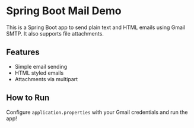 # Spring Boot Mail Demo

This is a Spring Boot app to send plain text and HTML emails using Gmail SMTP. It also supports file attachments.

## Features
- Simple email sending
- HTML styled emails
- Attachments via multipart

## How to Run
Configure `application.properties` with your Gmail credentials and run the app!
